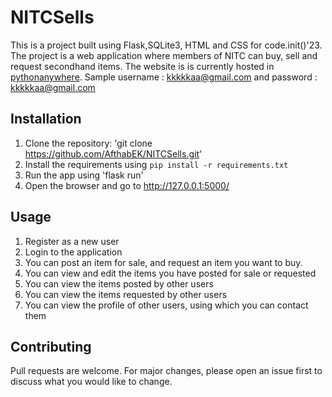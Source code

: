 # NITCSells
This is a project built using Flask,SQLite3, HTML and CSS for code.init()'23. The project is a web application where members of NITC can buy, sell and request secondhand items. The website is is currently hosted in [pythonanywhere](afthab747.pythonanywhere.com). Sample username : kkkkkaa@gmail.com and password : kkkkkaa@gmail.com

## Installation
1. Clone the repository:
    'git clone https://github.com/AfthabEK/NITCSells.git'
2. Install the requirements using 
    `pip install -r requirements.txt`
3. Run the app using 
    'flask run'
4. Open the browser and go to http://127.0.0.1:5000/

## Usage
1. Register as a new user
2. Login to the application
3. You can post an item for sale, and request an item you want to buy.
4. You can view and edit the items you have posted for sale or requested
5. You can view the items posted by other users
6. You can view the items requested by other users
7. You can view the profile of other users, using which you can contact them


## Contributing
Pull requests are welcome. For major changes, please open an issue first to discuss what you would like to change.



